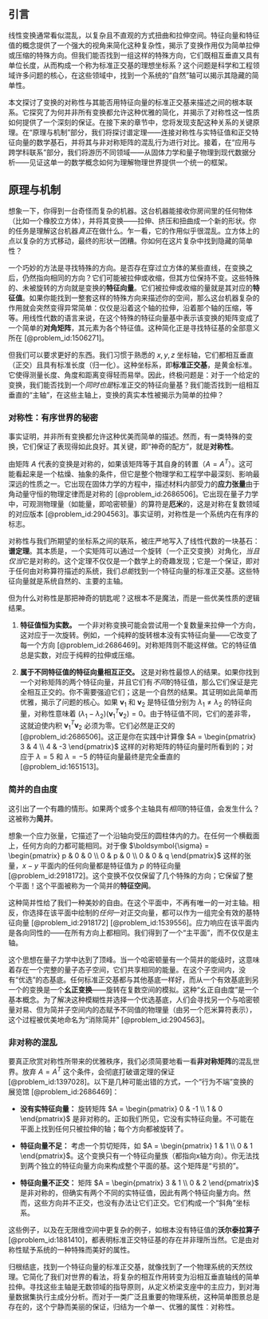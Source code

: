## 引言
线性变换通常看似混乱，以复杂且不直观的方式扭曲和拉伸空间。特征向量和特征值的概念提供了一个强大的视角来简化这种复杂性，揭示了变换作用仅为简单拉伸或压缩的特殊方向。但我们能否找到一组这样的特殊方向，它们既相互垂直又具有单位长度，从而构成一个称为标准正交基的理想坐标系？这个问题是科学和工程领域许多问题的核心，在这些领域中，找到一个系统的“自然”轴可以揭示其隐藏的简单性。

本文探讨了变换的对称性与其能否用特征向量的标准正交基来描述之间的根本联系。它探究了为何并非所有变换都允许这种优雅的简化，并揭示了对称性这一性质如何提供了一个深刻的保证。在接下来的章节中，您将发现支配这种关系的关键原理。在“原理与机制”部分，我们将探讨谱定理——连接对称性与实特征值和正交特征向量的数学基石，并将其与非对称矩阵的混乱行为进行对比。接着，在“应用与跨学科联系”部分，我们将游历不同领域——从固体力学和量子物理到现代数据分析——见证这单一的数学概念如何为理解物理世界提供一个统一的框架。

## 原理与机制

想象一下，你得到一台奇怪而复杂的机器。这台机器能接收你房间里的任何物体（比如一个橡胶立方体），并将其变换——拉伸、挤压和扭曲成一个新的形状。你的任务是理解这台机器*真正*在做什么。乍一看，它的作用似乎很混乱。立方体上的点以复杂的方式移动，最终的形状一团糟。你如何在这片复杂中找到隐藏的简单性？

一个巧妙的方法是寻找特殊的方向。是否存在穿过立方体的某些直线，在变换之后，仍然指向相同的方向？它们可能被拉伸或收缩，但其方位保持不变。这些特殊的、未被旋转的方向就是变换的**特征向量**。它们被拉伸或收缩的量就是其对应的**特征值**。如果你能找到一整套这样的特殊方向来描述你的空间，那么这台机器复杂的作用就会突然变得异常简单：仅仅是沿着这个轴的拉伸，沿着那个轴的压缩，等等。用线性代数的语言来说，在这个特殊的特征向量基中表示该变换的矩阵变成了一个简单的**对角矩阵**，其元素为各个特征值。这种简化正是寻找特征基的全部意义所在 [@problem_id:1506271]。

但我们可以要求更好的东西。我们习惯于熟悉的 $x, y, z$ 坐标轴，它们都相互垂直（正交）且具有标准长度（归一化）。这种坐标系，即**标准正交基**，是黄金标准。它使得测量长度、角度和距离变得轻而易举。因此，终极问题是：对于一个给定的变换，我们能否找到一个*同时也是*标准正交的特征向量基？我们能否找到一组相互垂直的“主轴”，在这些主轴上，变换的真实本性被揭示为简单的拉伸？

### 对称性：有序世界的秘密

事实证明，并非所有变换都允许这种优美而简单的描述。然而，有一类特殊的变换，它们保证了表现得如此良好。其关键，即“神奇的配方”，就是**对称性**。

由矩阵 $A$ 代表的变换是对称的，如果该矩阵等于其自身的转置（$A = A^T$）。这可能看起来是一个枯燥、抽象的条件，但它是整个物理学和工程学中最深刻、影响最深远的性质之一。它出现在固体力学的方程中，描述材料内部受力的**应力张量**由于角动量守恒的物理定律而是对称的 [@problem_id:2686506]。它出现在量子力学中，可观测物理量（如能量，即哈密顿量）的算符是**厄米**的，这是对称在复数领域的对应版本 [@problem_id:2904563]。事实证明，对称性是一个系统内在有序的标志。

对称性与我们所期望的坐标系之间的联系，被庄严地写入了线性代数的一块基石：**谱定理**。其本质是，一个实矩阵可以通过一个旋转（一个正交变换）对角化，*当且仅当*它是对称的。这个定理不仅仅是一个数学上的奇趣发现；它是一个保证，即对于任何由对称算符描述的系统，我们*总能*找到一个特征向量的标准正交基。这些特征向量就是系统自然的、主要的主轴。

但为什么对称性是那把神奇的钥匙呢？这根本不是魔法，而是一些优美性质的逻辑结果。

1.  **特征值恒为实数。** 一个非对称变换可能会尝试用一个复数量来拉伸一个方向，这对应于一次旋转。例如，一个纯粹的旋转根本没有实特征向量——它改变了每一个方向 [@problem_id:2686469]。对称矩阵则不能这样做。它的特征值总是实数，对应于纯粹的拉伸或压缩。

2.  **属于不同特征值的特征向量相互正交。** 这是对称性最惊人的结果。如果你找到一个对称矩阵的两个特征向量，并且它们有*不同*的特征值，那么它们保证是完全相互正交的。你不需要强迫它们；这是一个自然的结果。其证明如此简单而优雅，揭示了问题的核心。如果 $\mathbf{v}_1$ 和 $\mathbf{v}_2$ 是特征值分别为 $\lambda_1 \neq \lambda_2$ 的特征向量，对称性意味着 $(\lambda_1 - \lambda_2)(\mathbf{v}_1^T \mathbf{v}_2) = 0$。由于特征值不同，它们的差非零，这就迫使内积 $\mathbf{v}_1^T \mathbf{v}_2$ 必须为零。它们必然是正交的 [@problem_id:2686506]。这正是你在实践中计算像 $A = \begin{pmatrix} 3 & 4 \\ 4 & -3 \end{pmatrix}$ 这样的对称矩阵的特征向量时所看到的；对应于 $\lambda=5$ 和 $\lambda=-5$ 的特征向量最终是完全垂直的 [@problem_id:1651513]。

### 简并的自由度

这引出了一个有趣的情形。如果两个或多个主轴具有*相同*的特征值，会发生什么？这被称为**简并**。

想象一个应力张量，它描述了一个沿轴向受压的圆柱体内的力。在任何一个横截面上，任何方向的力都可能相同。对于像 $\boldsymbol{\sigma} = \begin{pmatrix} p & 0 & 0 \\ 0 & p & 0 \\ 0 & 0 & q \end{pmatrix}$ 这样的张量，$x-y$ 平面内的任何向量都是特征值为 $p$ 的特征向量 [@problem_id:2918172]。这个变换不仅仅保留了几个特殊的方向；它保留了整个平面！这个平面被称为一个简并的**特征空间**。

这种简并性给了我们一种美妙的自由。在这个平面中，不再有唯一的一对主轴。相反，你选择在该平面中绘制的*任何*一对正交向量，都可以作为一组完全有效的基特征向量 [@problem_id:2918172] [@problem_id:1539556]。应力响应在该平面内是各向同性的——在所有方向上都相同。我们得到了一个“主平面”，而不仅仅是主轴。

这个思想在量子力学中达到了顶峰。当一个哈密顿量有一个简并的能级时，这意味着存在一个完整的量子态子空间，它们共享相同的能量。在这个子空间内，没有“优选”的态基底。任何标准正交基都与其他基底一样好，而从一个有效基底到另一个的变换是一个**幺正变换**——旋转在复数空间的模拟。这种“幺正自由度”是一个基本概念。为了解决这种模糊性并选择一个优选基底，人们会寻找另一个与哈密顿量对易、但为简并子空间内的态赋予不同值的物理量（由另一个厄米算符表示），这个过程被优美地命名为“消除简并” [@problem_id:2904563]。

### 非对称的混乱

要真正欣赏对称性所带来的优雅秩序，我们必须简要地看一看**非对称矩阵**的混乱世界。放弃 $A=A^T$ 这个条件，会彻底打破谱定理的保证 [@problem_id:1397028]。以下是几种可能出错的方式，一个“行为不端”变换的展览馆 [@problem_id:2686469]：

*   **没有实特征向量：** 旋转矩阵 $A = \begin{pmatrix} 0 & -1 \\ 1 & 0 \end{pmatrix}$ 是非对称的。正如我们所见，它没有实特征向量。不可能在平面上找到任何只被拉伸的轴；每个方向都被旋转了。

*   **特征向量不足：** 考虑一个剪切矩阵，如 $A = \begin{pmatrix} 1 & 1 \\ 0 & 1 \end{pmatrix}$。这个变换只有一个特征向量族（都指向x轴方向）。你无法找到两个独立的特征向量方向来构成整个平面的基。这个矩阵是“亏损的”。

*   **特征向量不正交：** 矩阵 $A = \begin{pmatrix} 3 & 1 \\ 0 & 2 \end{pmatrix}$ 是非对称的，但确实有两个不同的实特征值，因此有两个特征向量方向。然而，这些方向并不正交，也没有办法让它们正交。它们构成一个“斜角”坐标系。

这些例子，以及在无限维空间中更复杂的例子，如根本没有特征值的**沃尔泰拉算子** [@problem_id:1881410]，都表明标准正交特征基的存在并非理所当然。它是由对称性赋予系统的一种特殊而美好的属性。

归根结底，找到一个特征向量的标准正交基，就像找到了一个物理系统的天然纹理。它简化了我们对世界的看法，将复杂的相互作用转变为沿相互垂直轴线的简单拉伸。寻找这些主轴是无数领域的指导原则，从定义桥梁支座中的主应力，到对海量数据集执行主成分分析。而对于一类广泛且重要的物理系统，这种简单图景总是存在的，这个宁静而美丽的保证，归结为一个单一、优雅的属性：对称性。

